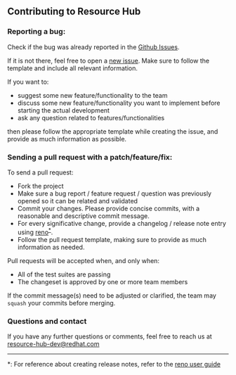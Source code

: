 ## Contributing to Resource Hub

### Reporting a bug:

Check if the bug was already reported in the [Github Issues](https://github.com/resource-hub-dev/rhub-api/issues).

If it is not there, feel free to open a [new issue](https://github.com/resource-hub-dev/rhub-api/issues/new/choose). Make sure to follow
the template and include all relevant information.

If you want to:
* suggest some new feature/functionality to the team
* discuss some new feature/functionality you want to implement before starting the actual development
* ask any question related to features/functionalities

then please follow the appropriate template while creating the issue, and provide as much information as possible.

### Sending a pull request with a patch/feature/fix:

To send a pull request:
* Fork the project
* Make sure a bug report / feature request / question was previously opened so it can be related and validated
* Commit your changes. Please provide concise commits, with a reasonable and descriptive commit message.
* For every significative change, provide a changelog / release note entry using [reno](https://docs.openstack.org/reno/latest/)<sup>[*](#renofootnote)</sup>.
* Follow the pull request template, making sure to provide as much information as needed.

Pull requests will be accepted when, and only when:
* All of the test suites are passing
* The changeset is approved by one or more team members

If the commit message(s) need to be adjusted or clarified, the team may `squash` your commits before merging.

### Questions and contact

If you have any further questions or comments, feel free to reach us at [resource-hub-dev@redhat.com](mailto:resource-hub-dev@redhat.com)

---

<a name="renofootnote">*</a>: For reference about creating release notes, refer to the [reno user guide](https://docs.openstack.org/reno/latest/user/usage.html#creating-new-release-notes)